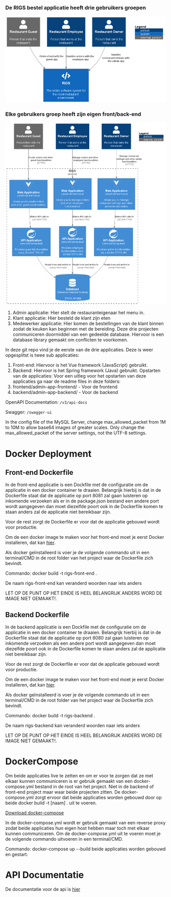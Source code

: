 ### De RIGS bestel applicatie heeft drie gebruikers groepen
![alt text](RIGS_System_Context_Diagram.png)
### Elke gebruikers groep heeft zijn eigen front/back-end
![alt text](RIGS_Container_Diagram.png)

1. Admin applicatie: Hier stelt de restauranteigenaar het menu in.
2. Klant applicatie: Hier besteld de klant zijn eten
3. Medewerker applicatie: Hier komen de bestellingen van de klant binnen zodat de keuken kan beginnen met de bereiding.
      Deze drie projecten communiceren doormiddel van een gedeelde database. Hiervoor is een database library gemaakt om conflicten te voorkomen.

In deze git repo vind je de eerste van de drie applicaties. Deze is weer opgesplitst is twee sub applicaties:
1.	Front-end: Hiervoor is het Vue framework (JavaScript) gebruikt.
2.	Backend: Hiervoor is het Spring framework (Java) gebruikt.
      Opstarten van de applicaties:
      Voor een uitleg voor het opstarten van deze applicaties ga naar de readme files in deze folders:
1.	frontend/admin-app-frontend/ - Voor de frontend
2.	backend/admin-app-backend/ - Voor de backend


OpenAPI Documentation: `/v3/api-docs`

Swagger: `/swagger-ui`

In the config file of the MySQL Server, change max_allowed_packet from 1M to 10M to allow base64 images of greater scales.
Only change the max_allowed_packet of the server settings, not the UTF-8 settings.


# Docker Deployment
## Front-end Dockerfile 

In de front-end applicatie is een Dockfile met de configuratie om de applicatie in een docker container te draaien. Belangrijk hierbij is dat in de Dockerfile staat dat de applicatie op port 8081 zal gaan luisteren op inkomende verzoeken als er in de package.json bestand een andere port wordt aangegeven dan moet diezelfde poort ook in de Dockerfile komen te staan anders zal de applicatie niet bereikbaar zijn. 

Voor de rest zorgt de Dockerfile er voor dat de applicatie gebouwd wordt voor productie. 

Om de een docker image te maken voor het front-end moet je eerst Docker installeren, dat kan [hier](https://docs.docker.com/get-docker/). 

Als docker geïnstalleerd is voer je de volgende commando uit in een terminal/CMD in de root folder van het project waar de Dockerfile zich bevindt. 

Commando: docker build -t rigs-front-end . 

De naam rigs-front-end kan veranderd woorden naar iets anders 

LET OP DE PUNT OP HET EINDE IS HEEL BELANGRIJK ANDERS WORD DE IMAGE NIET GEMAAKT!.  

## Backend Dockerfile 

In de backend applicatie is een Dockfile met de configuratie om de applicatie in een docker container te draaien. Belangrijk hierbij is dat in de Dockerfile staat dat de applicatie op port 8080 zal gaan luisteren op inkomende verzoeken als een andere port wordt aangegeven dan moet diezelfde poort ook in de Dockerfile komen te staan anders zal de applicatie niet bereikbaar zijn. 

Voor de rest zorgt de Dockerfile er voor dat de applicatie gebouwd wordt voor productie. 

Om de een docker image te maken voor het front-end moet je eerst Docker installeren, dat kan [hier](https://docs.docker.com/get-docker/). 

Als docker geïnstalleerd is voer je de volgende commando uit in een terminal/CMD in de root folder van het project waar de Dockerfile zich bevindt. 

Commando: docker build -t rigs-backend . 

De naam rigs-backend kan veranderd woorden naar iets anders 

LET OP DE PUNT OP HET EINDE IS HEEL BELANGRIJK ANDERS WORD DE IMAGE NIET GEMAAKT!.  

# DockerCompose 

Om beide applicaties live te zetten en om er voor te zorgen dat ze met elkaar kunnen communiceren is er gebruik gemaakt van een docker-compose.yml bestand in de root van het project. Niet in de backend of front-end project maar waar beide projecten zitten. De docker-compose.yml zorgt ervoor dat beide applicaties worden gebouwd door op beide docker build -t [naam] . uit te voeren. 

[Download docker-compose](https://docs.docker.com/compose/install/)

In de docker-compose.yml wordt er gebruik gemaakt van een reverse proxy zodat beide applicaties hun eigen host hebben maar toch met elkaar kunnen communiceren. Om de docker-compose.yml uit te voeren moet je de volgende commando uitvoeren in een terminal/CMD. 

Commando: docker-compose up --build beide applicaties worden gebouwd en gestart.

# API Documentatie
De documentatie voor de api is
[hier](https://documenter.getpostman.com/view/13694729/UVXgMd6x#efb4951c-5b0d-4de8-81f5-a95c7b1bf6bc)